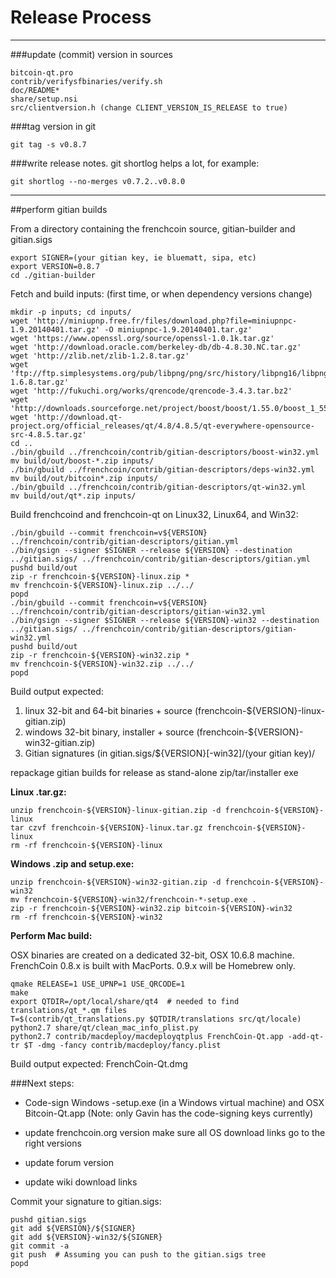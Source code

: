 Release Process
====================

* * *

###update (commit) version in sources


	bitcoin-qt.pro
	contrib/verifysfbinaries/verify.sh
	doc/README*
	share/setup.nsi
	src/clientversion.h (change CLIENT_VERSION_IS_RELEASE to true)

###tag version in git

	git tag -s v0.8.7

###write release notes. git shortlog helps a lot, for example:

	git shortlog --no-merges v0.7.2..v0.8.0

* * *

##perform gitian builds

 From a directory containing the frenchcoin source, gitian-builder and gitian.sigs
  
	export SIGNER=(your gitian key, ie bluematt, sipa, etc)
	export VERSION=0.8.7
	cd ./gitian-builder

 Fetch and build inputs: (first time, or when dependency versions change)

	mkdir -p inputs; cd inputs/
	wget 'http://miniupnp.free.fr/files/download.php?file=miniupnpc-1.9.20140401.tar.gz' -O miniupnpc-1.9.20140401.tar.gz'
	wget 'https://www.openssl.org/source/openssl-1.0.1k.tar.gz'
	wget 'http://download.oracle.com/berkeley-db/db-4.8.30.NC.tar.gz'
	wget 'http://zlib.net/zlib-1.2.8.tar.gz'
	wget 'ftp://ftp.simplesystems.org/pub/libpng/png/src/history/libpng16/libpng-1.6.8.tar.gz'
	wget 'http://fukuchi.org/works/qrencode/qrencode-3.4.3.tar.bz2'
	wget 'http://downloads.sourceforge.net/project/boost/boost/1.55.0/boost_1_55_0.tar.bz2'
	wget 'http://download.qt-project.org/official_releases/qt/4.8/4.8.5/qt-everywhere-opensource-src-4.8.5.tar.gz'
	cd ..
	./bin/gbuild ../frenchcoin/contrib/gitian-descriptors/boost-win32.yml
	mv build/out/boost-*.zip inputs/
	./bin/gbuild ../frenchcoin/contrib/gitian-descriptors/deps-win32.yml
	mv build/out/bitcoin*.zip inputs/
	./bin/gbuild ../frenchcoin/contrib/gitian-descriptors/qt-win32.yml
	mv build/out/qt*.zip inputs/

 Build frenchcoind and frenchcoin-qt on Linux32, Linux64, and Win32:
  
	./bin/gbuild --commit frenchcoin=v${VERSION} ../frenchcoin/contrib/gitian-descriptors/gitian.yml
	./bin/gsign --signer $SIGNER --release ${VERSION} --destination ../gitian.sigs/ ../frenchcoin/contrib/gitian-descriptors/gitian.yml
	pushd build/out
	zip -r frenchcoin-${VERSION}-linux.zip *
	mv frenchcoin-${VERSION}-linux.zip ../../
	popd
	./bin/gbuild --commit frenchcoin=v${VERSION} ../frenchcoin/contrib/gitian-descriptors/gitian-win32.yml
	./bin/gsign --signer $SIGNER --release ${VERSION}-win32 --destination ../gitian.sigs/ ../frenchcoin/contrib/gitian-descriptors/gitian-win32.yml
	pushd build/out
	zip -r frenchcoin-${VERSION}-win32.zip *
	mv frenchcoin-${VERSION}-win32.zip ../../
	popd

  Build output expected:

  1. linux 32-bit and 64-bit binaries + source (frenchcoin-${VERSION}-linux-gitian.zip)
  2. windows 32-bit binary, installer + source (frenchcoin-${VERSION}-win32-gitian.zip)
  3. Gitian signatures (in gitian.sigs/${VERSION}[-win32]/(your gitian key)/

repackage gitian builds for release as stand-alone zip/tar/installer exe

**Linux .tar.gz:**

	unzip frenchcoin-${VERSION}-linux-gitian.zip -d frenchcoin-${VERSION}-linux
	tar czvf frenchcoin-${VERSION}-linux.tar.gz frenchcoin-${VERSION}-linux
	rm -rf frenchcoin-${VERSION}-linux

**Windows .zip and setup.exe:**

	unzip frenchcoin-${VERSION}-win32-gitian.zip -d frenchcoin-${VERSION}-win32
	mv frenchcoin-${VERSION}-win32/frenchcoin-*-setup.exe .
	zip -r frenchcoin-${VERSION}-win32.zip bitcoin-${VERSION}-win32
	rm -rf frenchcoin-${VERSION}-win32

**Perform Mac build:**

  OSX binaries are created on a dedicated 32-bit, OSX 10.6.8 machine.
  FrenchCoin 0.8.x is built with MacPorts.  0.9.x will be Homebrew only.

	qmake RELEASE=1 USE_UPNP=1 USE_QRCODE=1
	make
	export QTDIR=/opt/local/share/qt4  # needed to find translations/qt_*.qm files
	T=$(contrib/qt_translations.py $QTDIR/translations src/qt/locale)
	python2.7 share/qt/clean_mac_info_plist.py
	python2.7 contrib/macdeploy/macdeployqtplus FrenchCoin-Qt.app -add-qt-tr $T -dmg -fancy contrib/macdeploy/fancy.plist

 Build output expected: FrenchCoin-Qt.dmg

###Next steps:

* Code-sign Windows -setup.exe (in a Windows virtual machine) and
  OSX Bitcoin-Qt.app (Note: only Gavin has the code-signing keys currently)

* update frenchcoin.org version
  make sure all OS download links go to the right versions

* update forum version

* update wiki download links

Commit your signature to gitian.sigs:

	pushd gitian.sigs
	git add ${VERSION}/${SIGNER}
	git add ${VERSION}-win32/${SIGNER}
	git commit -a
	git push  # Assuming you can push to the gitian.sigs tree
	popd

